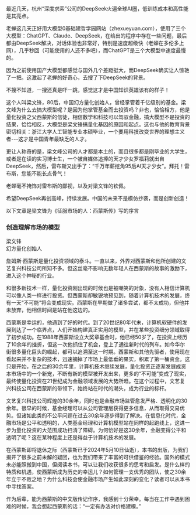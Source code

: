 最近几天，杭州“深度求索”公司的DeepSeek火遍全球AI圈，低训练成本和高性能是其亮点。<br>

老蝉这几天正好用大模型0基础建哲学园网站（zhexueyuan.com），使用了三个大模型：ChatGPT、Claude、DeepSeek，在给出的程序中存在一些问题，最后都由DeepSeek解决，对话体验也非常好，特别是速度超级快（老蝉在多伦多上网），几乎秒回（可能使用的人还不多吧），而ChatGPT是三个大模型中速度最慢的。<br>

因为之前使用国产大模型都感觉与国外几个差距挺大，而DeepSeek确实让人惊艳了一把。这激起了老蝉的好奇心，去搜了下DeepSeek的背景。<br>

不搜不知道，一搜还真是吓一跳，感觉这才是中国知识英雄该有的样子！<br>

这个人叫梁文锋，80后，中国幻方量化创始人，曾经掌管着千亿级别的基金。梁文峰为什么去搞大模型呢？是因为他掌管基金而去投资吗？非也，恰恰相方，他是量化投资之父西蒙斯的信徒，相信数学和科技可以驾驭金融，搞大模型不是投资的结果，恰恰相反，大模型是梁文锋搞量化基因的原因和起点。这也与他的教育背景密切相关：浙江大学人工智能专业本硕毕业，一个要用科技改变世界的理想主义者---这才是中国青年最缺乏的人才。<br>

更让人称奇的是，梁文峰公司的人才都是本土的，而且很多都是刚毕业的大学生，或者是在读的实习博士生，一个被自媒体追捧的天才少女罗福莉就出自DeepSeek，然后，雷布斯又出手了：“千万年薪挖角95后AI天才少女”。拜托！雷布斯，您能不能长点骨气！<br>

老蝉毫不掩饰对雷布斯的鄙视，以及对梁文锋的钦佩。<br>

希望DeepSeek再创高峰，持续发展。中国的未来不是模仿抄袭，而是创新创造！<br>

以下文章是梁文锋为《征服市场的人：西蒙斯传》写的序言<br>

### 创造理解市场的模型<br>

梁文锋<br>
幻方量化创始人<br>

詹姆斯·西蒙斯是量化投资领域的泰斗。一直以来，外界对西蒙斯和他所创建的文艺复兴科技公司所知不多。但这丝毫不影响无数年轻人在西蒙斯的故事的激励下，进入这个神秘的行业。<br>

和很多新技术一样，量化投资刚出现的时候也是被嘲笑的对象，没有人相信计算机可以像人类一样进行投资。但西蒙斯却敏锐地预见到，随着计算机技术的发展，终有一天“不可能”将会变成现实。西蒙斯在早期做了诸多尝试，都不太成功，但他并未放弃，他相信时间是站在他这边的。<br>

西蒙斯是幸运的，他遇到了好的时代。到了20世纪80年代末，计算机软硬件的发展到达了一个临界点，人们开始构建真正实用的模型，并在某些投资细分领域取得了初步成功。在1988年西蒙斯设立大奖章基金时，他已经50岁了，在投资上经历了10余年的挫折，但这一次他抓住了机会，登上了通往新时代的列车。如今华尔街很多量化巨头的崛起，都可以追溯至这一时期。西蒙斯和其他先驱者，使用现在看起来并不复杂的技术，迅速摘掉了市场上最低垂的果实，积累了第一桶资金。这只是开始，在之后的30余年里，计算机技术继续发展，量化投资正逐渐发展成资本市场中的一个新宠，不断有新的模型被开发出来，更多的“不可能”变成了现实，最终使量化投资在21世纪成为金融领域发展的大势所趋。在这个过程中，文艺复兴科技公司在西蒙斯的带领下，始终站在时代的潮头，成为行业的标杆。<br>

文艺复兴科技公司辉煌的30余年，同时也是金融市场监管愈发严格、透明化的30余年。很早的时候，基金经理可以从公司管理层获得更多信息，从而取得交易优势。但诸如此类的不公平问题在过去30余年逐步得到了解决。在信息化时代，金融市场是公平和透明的，人类基金经理和计算机模型站在同样的起跑线上，这进一步为量化投资的大范围成功扫清了障碍。为何恰好是这30余年，金融变得公平和透明了呢？这在某种程度上还是得益于计算机技术的发展。<br>

在西蒙斯即将退休之际（西蒙斯已于2024年5月10日仙逝），本书的出版，为我们揭开了很多之前未解的疑团，也为我们带来了丰富的可供借鉴的经验。国外的模式未必能照搬到中国，但阅读本书，可以让我们收获很多的思考和启发。是什么样的特质和机遇，使西蒙斯成为历史的幸运儿？如何管理一支优秀的团队，使之30余年立于不败之地？为什么科技会使金融市场产生如此深刻的变化？读者可以从本书中寻找答案。<br>

作为后辈，能为西蒙斯的中文版传记作序，我感到十分荣幸。每当在工作中遇到困难的时候，我会想起西蒙斯的话：“一定有办法对价格建模。”<br>
